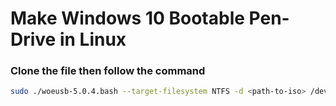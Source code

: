 # Make Windows 10 Bootable Pen-Drive in Linux 

### Clone the file then follow the command
```sh
sudo ./woeusb-5.0.4.bash --target-filesystem NTFS -d <path-to-iso> /dev/<device-name>
```
